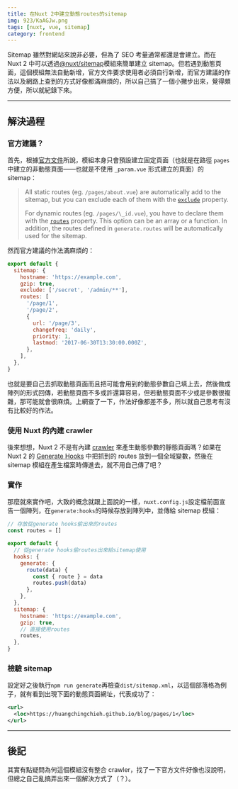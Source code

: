 ```yaml
---
title: 在Nuxt 2中建立動態routes的sitemap
img: 923/KaAGJw.png
tags: [nuxt, vue, sitemap]
category: frontend
---
```


Sitemap 雖然對網站來說非必要，但為了 SEO 考量通常都還是會建立。而在 Nuxt 2 中可以透過[@nuxt/sitemap](https://sitemap.nuxtjs.org/)模組來簡單建立 sitemap。但若遇到動態頁面，這個模組無法自動新增，官方文件要求使用者必須自行新增，而官方建議的作法以及網路上查到的方式好像都滿麻煩的，所以自己搞了一個小撇步出來，覺得頗方便，所以就紀錄下來。

<!--more-->

---

## 解決過程

### 官方建議？

首先，根據[官方文件](https://sitemap.nuxtjs.org/usage/sitemap#setup-a-sitemap)所說，模組本身只會預設建立固定頁面（也就是在路徑 `pages` 中建立的非動態頁面——也就是不使用 `_param.vue` 形式建立的頁面）的 sitemap：

> All static routes (eg. `/pages/about.vue`) are automatically add to the sitemap, but you can exclude each of them with the [`exclude`](https://sitemap.nuxtjs.org/usage/sitemap-options#exclude-optional---string-array) property.
>
> For dynamic routes (eg. `/pages/\_id.vue`), you have to declare them with the [`routes`](https://sitemap.nuxtjs.org/usage/sitemap-options#routes-optional---array--function) property. This option can be an array or a function. In addition, the routes defined in `generate.routes` will be automatically used for the sitemap.

然而官方建議的作法滿麻煩的：

```javascript [nuxt.config.js]
export default {
  sitemap: {
    hostname: 'https://example.com',
    gzip: true,
    exclude: ['/secret', '/admin/**'],
    routes: [
      '/page/1',
      '/page/2',
      {
        url: '/page/3',
        changefreq: 'daily',
        priority: 1,
        lastmod: '2017-06-30T13:30:00.000Z',
      },
    ],
  },
}
```

也就是要自己去抓取動態頁面而且把可能會用到的動態參數自己填上去，然後做成陣列的形式回傳，若動態頁面不多或許還算容易，但若動態頁面不少或是參數很複雜，那可能就會很麻煩。上網查了一下，作法好像都差不多，所以就自己思考有沒有比較好的作法。

### 使用 Nuxt 的內建 crawler

後來想想，Nuxt 2 不是有內建 [crawler](https://v2.nuxt.com/docs/get-started/commands#static-deployment-pre-rendered) 來產生動態參數的靜態頁面嗎？如果在 Nuxt 2 的 [Generate Hooks](https://v2.nuxt.com/docs/internals-glossary/internals-generator#hooks) 中把抓到的 routes 放到一個全域變數，然後在 sitemap 模組在產生檔案時傳進去，就不用自己傳了吧？

### 實作

那麼就來實作吧，大致的概念就跟上面說的一樣，`nuxt.config.js`設定檔前面宣告一個陣列，在`generate:hooks`的時候存放到陣列中，並傳給 sitemap 模組：

```javascript [nuxt.config.js]
// 存放從generate hooks偷出來的routes
const routes = []

export default {
  // 從generate hooks偷routes出來給sitemap使用
  hooks: {
    generate: {
      route(data) {
        const { route } = data
        routes.push(data)
      },
    },
  },
  sitemap: {
    hostname: 'https://example.com',
    gzip: true,
    // 直接使用routes
    routes,
  },
}
```

### 檢驗 sitemap

設定好之後執行`npm run generate`再檢查`dist/sitemap.xml`，以這個部落格為例子，就有看到出現下面的動態頁面網址，代表成功了：

```xml
<url>
  <loc>https://huangchingchieh.github.io/blog/pages/1</loc>
</url>
```

---

## 後記

其實有點疑問為何這個模組沒有整合 crawler，找了一下官方文件好像也沒說明，但總之自己亂搞弄出來一個解決方式了（？）。
